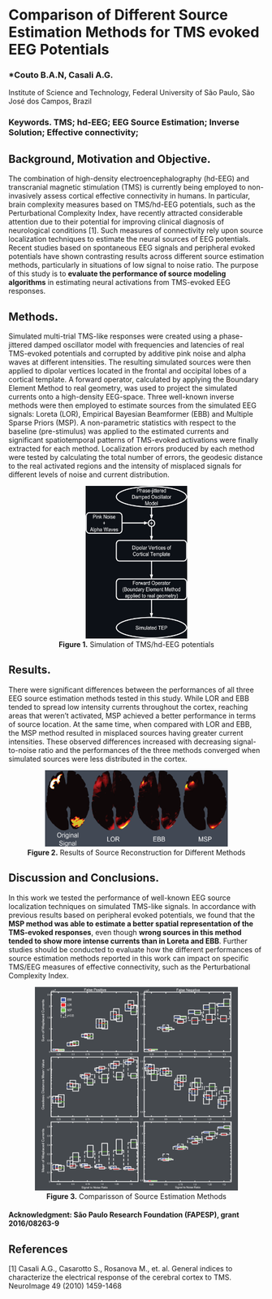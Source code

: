 # Comparison of Different Source Estimation Methods for TMS evoked EEG Potentials
### *Couto B.A.N, Casali A.G.
Institute of Science and Technology, Federal University of São Paulo, São José dos Campos, Brazil
### Keywords. TMS; hd-EEG; EEG Source Estimation; Inverse Solution; Effective connectivity;

## Background, Motivation and Objective.

The combination of high-density electroencephalography (hd-EEG) and transcranial magnetic stimulation (TMS) is currently being employed to non-invasively assess cortical effective connectivity in humans. In particular, brain complexity measures based on TMS/hd-EEG potentials, such as the Perturbational Complexity Index, have recently attracted considerable attention due to their potential for improving clinical diagnosis of neurological conditions [1]. Such measures of connectivity rely upon source localization techniques to estimate the neural sources of EEG potentials. Recent studies based on spontaneous EEG signals and peripheral evoked potentials have shown contrasting results across different source estimation methods, particularly in situations of low signal to noise ratio. The purpose of this study is to **evaluate the performance of source modeling algorithms** in estimating neural activations from TMS-evoked EEG responses.

## Methods.

Simulated multi-trial TMS-like responses were created using a phase-jittered damped oscillator model with frequencies and latencies of real TMS-evoked potentials and corrupted by additive pink noise and alpha waves at different intensities. The resulting simulated sources were then applied to dipolar vertices located in the frontal and occipital lobes of a cortical template. A forward operator, calculated by applying the Boundary Element Method to real geometry, was used to project the simulated currents onto a high-density EEG-space. Three well-known inverse methods were then employed to estimate sources from the simulated EEG signals: Loreta (LOR), Empirical Bayesian Beamformer (EBB) and Multiple Sparse Priors (MSP). A non-parametric statistics with respect to the baseline (pre-stimulus) was applied to the estimated currents and significant spatiotemporal patterns of TMS-evoked activations were finally extracted for each method. Localization errors produced by each method were tested by calculating the total number of errors, the geodesic distance to the real activated regions and the intensity of misplaced signals for different levels of noise and current distribution.

<center><img src="Figures/Fig1.png" height="300"></center>
<center><b>Figure 1.</b> Simulation of TMS/hd-EEG potentials </center>

## Results.

There were significant differences between the performances of all three EEG source estimation methods tested in this study. While LOR and EBB tended to spread low intensity currents throughout the cortex, reaching areas that weren’t activated, MSP achieved a better performance in terms of source location. At the same time, when compared with LOR and EBB, the MSP method resulted in misplaced sources having greater current intensities. These observed differences increased with decreasing signal-to-noise ratio and the performances of the three methods converged when simulated sources were less distributed in the cortex.

<center><img src="Figures/Fig2.png" height="150"></center>
<center><b>Figure 2.</b> Results of Source Reconstruction for Different Methods </center>

## Discussion and Conclusions.

In this work we tested the performance of well-known EEG source localization techniques on simulated TMS-like signals. In accordance with previous results based on peripheral evoked potentials, we found that the **MSP method was able to estimate a better spatial representation of the TMS-evoked responses**, even though **wrong sources in this method tended to show more intense currents than in Loreta and EBB**. Further studies should be conducted to evaluate how the different performances of source estimation methods reported in this work can impact on specific TMS/EEG measures of effective connectivity, such as the Perturbational Complexity Index.

<center><img src="Figures/Fig3.png" height="400"></center>
<center><b>Figure 3.</b> Comparisson of Source Estimation Methods </center>


#### **Acknowledgment: São Paulo Research Foundation (FAPESP), grant 2016/08263-9**

## References
[1] Casali A.G., Casarotto S., Rosanova M., et. al. General indices to characterize the electrical response of the cerebral cortex to TMS. NeuroImage 49 (2010) 1459-1468
